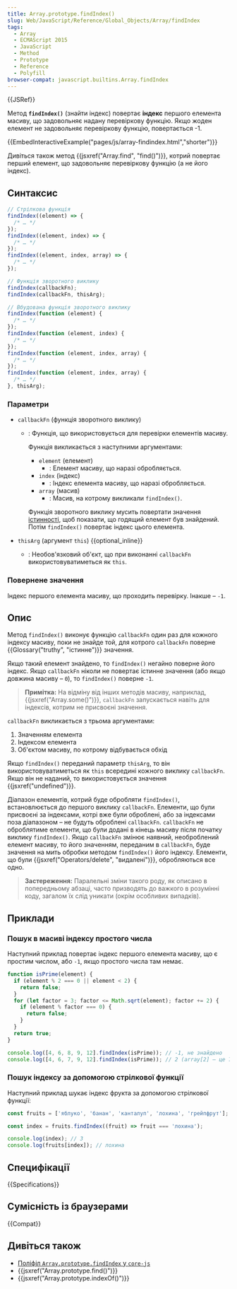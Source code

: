 ```yaml
---
title: Array.prototype.findIndex()
slug: Web/JavaScript/Reference/Global_Objects/Array/findIndex
tags:
  - Array
  - ECMAScript 2015
  - JavaScript
  - Method
  - Prototype
  - Reference
  - Polyfill
browser-compat: javascript.builtins.Array.findIndex
---
```


{{JSRef}}

Метод **`findIndex()`** (знайти індекс) повертає **індекс** першого елемента масиву, що задовольняє надану перевіркову функцію.
Якщо жоден елемент не задовольняє перевіркову функцію, повертається -1.

{{EmbedInteractiveExample("pages/js/array-findindex.html","shorter")}}

Дивіться також метод {{jsxref("Array.find", "find()")}}, котрий повертає перший елемент, що задовольняє перевіркову функцію (а не його індекс).

## Синтаксис

```js
// Стрілкова функція
findIndex((element) => {
  /* … */
});
findIndex((element, index) => {
  /* … */
});
findIndex((element, index, array) => {
  /* … */
});

// Функція зворотного виклику
findIndex(callbackFn);
findIndex(callbackFn, thisArg);

// Вбудована функція зворотного виклику
findIndex(function (element) {
  /* … */
});
findIndex(function (element, index) {
  /* … */
});
findIndex(function (element, index, array) {
  /* … */
});
findIndex(function (element, index, array) {
  /* … */
}, thisArg);
```

### Параметри

- `callbackFn` (функція зворотного виклику)

  - : Функція, що використовується для перевірки елементів масиву.

    Функція викликається з наступними аргументами:

    - `element` (елемент)
      - : Елемент масиву, що наразі обробляється.
    - `index` (індекс)
      - : Індекс елемента масиву, що наразі обробляється.
    - `array` (масив)
      - : Масив, на котрому викликали `findIndex()`.

    Функція зворотного виклику мусить повертати значення [істинності](/uk/docs/Glossary/Truthy), щоб показати, що годящий елемент був знайдений.
    Потім `findIndex()` повертає індекс цього елемента.

- `thisArg` (аргумент `this`) {{optional_inline}}
  - : Необов'язковий об'єкт, що при виконанні `callbackFn` використовуватиметься як `this`.

### Повернене значення

Індекс першого елемента масиву, що проходить перевірку. Інакше – `-1`.

## Опис

Метод `findIndex()` виконує функцію `callbackFn` один раз для кожного індексу масиву, поки не знайде той, для котрого `callbackFn` поверне {{Glossary("truthy", "істинне")}} значення.

Якщо такий елемент знайдено, то `findIndex()` негайно поверне його індекс.
Якщо `callbackFn` ніколи не повертає істинне значення (або якщо довжина масиву – `0`), то `findIndex()` поверне `-1`.

> **Примітка:** На відміну від інших методів масиву, наприклад, {{jsxref("Array.some()")}}, `callbackFn` запускається навіть для індексів, котрим не присвоєні значення.

`callbackFn` викликається з трьома аргументами:

1. Значенням елемента
2. Індексом елемента
3. Об'єктом масиву, по котрому відбувається обхід

Якщо `findIndex()` переданий параметр `thisArg`, то він використовуватиметься як `this` всередині кожного виклику `callbackFn`.
Якщо він не наданий, то використовується значення {{jsxref("undefined")}}.

Діапазон елементів, котрий буде обробляти `findIndex()`, встановлюється до першого виклику `callbackFn`.
Елементи, що були присвоєні за індексами, котрі вже були оброблені, або за індексами поза діапазоном – не будуть оброблені `callbackFn`.
`callbackFn` не оброблятиме елементи, що були додані в кінець масиву після початку виклику `findIndex()`.
Якщо `callbackFn` змінює наявний, необроблений елемент масиву, то його значенням, переданим в `callbackFn`, буде значення на мить обробки методом `findIndex()` його індексу.
Елементи, що були {{jsxref("Operators/delete", "видалені")}}, обробляються все одно.

> **Застереження:** Паралельні зміни такого роду, як описано в попередньому абзаці, часто призводять до важкого в розумінні коду, загалом їх слід уникати (окрім особливих випадків).

## Приклади

### Пошук в масиві індексу простого числа

Наступний приклад повертає індекс першого елемента масиву, що є простим числом, або `-1`, якщо простого числа там немає.

```js
function isPrime(element) {
  if (element % 2 === 0 || element < 2) {
    return false;
  }
  for (let factor = 3; factor <= Math.sqrt(element); factor += 2) {
    if (element % factor === 0) {
      return false;
    }
  }
  return true;
}

console.log([4, 6, 8, 9, 12].findIndex(isPrime)); // -1, не знайдено
console.log([4, 6, 7, 9, 12].findIndex(isPrime)); // 2 (array[2] – це 7)
```

### Пошук індексу за допомогою стрілкової функції

Наступний приклад шукає індекс фрукта за допомогою стрілкової функції:

```js
const fruits = ['яблуко', 'банан', 'канталуп', 'лохина', 'грейпфрут'];

const index = fruits.findIndex((fruit) => fruit === 'лохина');

console.log(index); // 3
console.log(fruits[index]); // лохина
```

## Специфікації

{{Specifications}}

## Сумісність із браузерами

{{Compat}}

## Дивіться також

- [Поліфіл `Array.prototype.findIndex` у `core-js`](https://github.com/zloirock/core-js#ecmascript-array)
- {{jsxref("Array.prototype.find()")}}
- {{jsxref("Array.prototype.indexOf()")}}
